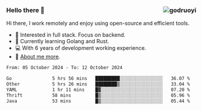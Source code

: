 ### Hello there 👋 <img align="right" src="https://github-readme-stats.vercel.app/api?username=godruoyi&show_icons=true" alt="godruoyi" />

Hi there, I work remotely and enjoy using open-source and efficient tools.

- 🔭 Interested in full stack. Focus on backend.
- 🌱 Currently learning Golang and Rust.
- 💻 With 6 years of development working experience.
- 👒 [About me more](https://godruoyi.com/posts/about-godruoyi).



<!--START_SECTION:waka-->

```txt
From: 05 October 2024 - To: 12 October 2024

Go               5 hrs 56 mins   █████████░░░░░░░░░░░░░░░░   36.07 %
Other            5 hrs 26 mins   ████████▒░░░░░░░░░░░░░░░░   33.04 %
YAML             1 hr 11 mins    █▓░░░░░░░░░░░░░░░░░░░░░░░   07.20 %
Thrift           58 mins         █▒░░░░░░░░░░░░░░░░░░░░░░░   05.96 %
Java             53 mins         █▒░░░░░░░░░░░░░░░░░░░░░░░   05.44 %
```

<!--END_SECTION:waka-->
